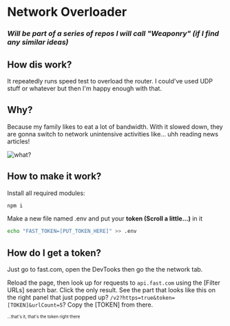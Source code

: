 # Network Overloader
### *Will be part of a series of repos I will call "Weaponry" (if I find any similar ideas)*

## How dis work?

It repeatedly runs speed test to overload the router.
I could've used UDP stuff or whatever but then I'm happy enough with that.

## Why?

Because my family likes to eat a lot of bandwidth. With it slowed down, they are gonna switch to network unintensive activities like... uhh reading news articles!

![what?](https://cdn.discordapp.com/attachments/800101004057378858/805079255377641492/unknown.png)

## How to make it work?

Install all required modules:
```bash
npm i
```

Make a new file named .env and put your **token (Scroll a little...)** in it
```bash
echo "FAST_TOKEN=[PUT_TOKEN_HERE]" >> .env
```

## How do I get a token?
Just go to fast.com, open the DevTooks then go the the network tab.

Reload the page, then look up for requests to `api.fast.com` using the [Filter URLs] search bar.
Click the only result.
See the part that looks like this on the right panel that just popped up?
`/v2?https=true&token=[TOKEN]&urlCount=5`? Copy the [TOKEN] from there.

<sub><sup>...that's it, that's the token right there</sup></sub>


